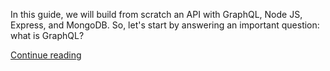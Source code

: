 In this guide, we will build from scratch an API with GraphQL, Node JS, Express, and MongoDB. So, let's start by answering an important question: what is GraphQL?

[Continue reading](https://www.ibrahima-ndaw.com/blog/graphql-api-express-mongodb/)
